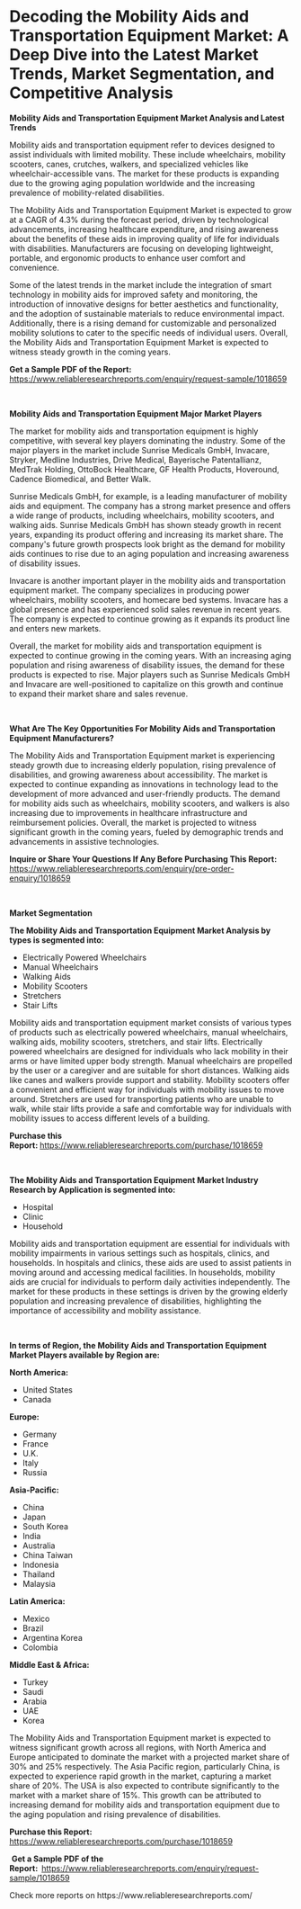 <p><h1>Decoding the Mobility Aids and Transportation Equipment Market: A Deep Dive into the Latest Market Trends, Market Segmentation, and Competitive Analysis</h1></p><p><strong>Mobility Aids and Transportation Equipment Market Analysis and Latest Trends</strong></p>
<p><p>Mobility aids and transportation equipment refer to devices designed to assist individuals with limited mobility. These include wheelchairs, mobility scooters, canes, crutches, walkers, and specialized vehicles like wheelchair-accessible vans. The market for these products is expanding due to the growing aging population worldwide and the increasing prevalence of mobility-related disabilities.</p><p>The Mobility Aids and Transportation Equipment Market is expected to grow at a CAGR of 4.3% during the forecast period, driven by technological advancements, increasing healthcare expenditure, and rising awareness about the benefits of these aids in improving quality of life for individuals with disabilities. Manufacturers are focusing on developing lightweight, portable, and ergonomic products to enhance user comfort and convenience.</p><p>Some of the latest trends in the market include the integration of smart technology in mobility aids for improved safety and monitoring, the introduction of innovative designs for better aesthetics and functionality, and the adoption of sustainable materials to reduce environmental impact. Additionally, there is a rising demand for customizable and personalized mobility solutions to cater to the specific needs of individual users. Overall, the Mobility Aids and Transportation Equipment Market is expected to witness steady growth in the coming years.</p></p>
<p><strong>Get a Sample PDF of the Report:&nbsp;</strong> <a href="https://www.reliableresearchreports.com/enquiry/request-sample/1018659">https://www.reliableresearchreports.com/enquiry/request-sample/1018659</a></p>
<p>&nbsp;</p>
<p><strong>Mobility Aids and Transportation Equipment Major Market Players</strong></p>
<p><p>The market for mobility aids and transportation equipment is highly competitive, with several key players dominating the industry. Some of the major players in the market include Sunrise Medicals GmbH, Invacare, Stryker, Medline Industries, Drive Medical, Bayerische Patentallianz, MedTrak Holding, OttoBock Healthcare, GF Health Products, Hoveround, Cadence Biomedical, and Better Walk.</p><p>Sunrise Medicals GmbH, for example, is a leading manufacturer of mobility aids and equipment. The company has a strong market presence and offers a wide range of products, including wheelchairs, mobility scooters, and walking aids. Sunrise Medicals GmbH has shown steady growth in recent years, expanding its product offering and increasing its market share. The company's future growth prospects look bright as the demand for mobility aids continues to rise due to an aging population and increasing awareness of disability issues.</p><p>Invacare is another important player in the mobility aids and transportation equipment market. The company specializes in producing power wheelchairs, mobility scooters, and homecare bed systems. Invacare has a global presence and has experienced solid sales revenue in recent years. The company is expected to continue growing as it expands its product line and enters new markets.</p><p>Overall, the market for mobility aids and transportation equipment is expected to continue growing in the coming years. With an increasing aging population and rising awareness of disability issues, the demand for these products is expected to rise. Major players such as Sunrise Medicals GmbH and Invacare are well-positioned to capitalize on this growth and continue to expand their market share and sales revenue.</p></p>
<p>&nbsp;</p>
<p><strong>What Are The Key Opportunities For Mobility Aids and Transportation Equipment Manufacturers?</strong></p>
<p><p>The Mobility Aids and Transportation Equipment market is experiencing steady growth due to increasing elderly population, rising prevalence of disabilities, and growing awareness about accessibility. The market is expected to continue expanding as innovations in technology lead to the development of more advanced and user-friendly products. The demand for mobility aids such as wheelchairs, mobility scooters, and walkers is also increasing due to improvements in healthcare infrastructure and reimbursement policies. Overall, the market is projected to witness significant growth in the coming years, fueled by demographic trends and advancements in assistive technologies.</p></p>
<p><strong>Inquire or Share Your Questions If Any Before Purchasing This Report:</strong> <a href="https://www.reliableresearchreports.com/enquiry/pre-order-enquiry/1018659">https://www.reliableresearchreports.com/enquiry/pre-order-enquiry/1018659</a></p>
<p>&nbsp;</p>
<p><strong>Market Segmentation</strong></p>
<p><strong>The Mobility Aids and Transportation Equipment Market Analysis by types is segmented into:</strong></p>
<p><ul><li>Electrically Powered Wheelchairs</li><li>Manual Wheelchairs</li><li>Walking Aids</li><li>Mobility Scooters</li><li>Stretchers</li><li>Stair Lifts</li></ul></p>
<p><p>Mobility aids and transportation equipment market consists of various types of products such as electrically powered wheelchairs, manual wheelchairs, walking aids, mobility scooters, stretchers, and stair lifts. Electrically powered wheelchairs are designed for individuals who lack mobility in their arms or have limited upper body strength. Manual wheelchairs are propelled by the user or a caregiver and are suitable for short distances. Walking aids like canes and walkers provide support and stability. Mobility scooters offer a convenient and efficient way for individuals with mobility issues to move around. Stretchers are used for transporting patients who are unable to walk, while stair lifts provide a safe and comfortable way for individuals with mobility issues to access different levels of a building.</p></p>
<p><strong>Purchase this Report:&nbsp;</strong><a href="https://www.reliableresearchreports.com/purchase/1018659">https://www.reliableresearchreports.com/purchase/1018659</a></p>
<p>&nbsp;</p>
<p><strong>The Mobility Aids and Transportation Equipment Market Industry Research by Application is segmented into:</strong></p>
<p><ul><li>Hospital</li><li>Clinic</li><li>Household</li></ul></p>
<p><p>Mobility aids and transportation equipment are essential for individuals with mobility impairments in various settings such as hospitals, clinics, and households. In hospitals and clinics, these aids are used to assist patients in moving around and accessing medical facilities. In households, mobility aids are crucial for individuals to perform daily activities independently. The market for these products in these settings is driven by the growing elderly population and increasing prevalence of disabilities, highlighting the importance of accessibility and mobility assistance.</p></p>
<p>&nbsp;</p>
<p><strong>In terms of Region, the Mobility Aids and Transportation Equipment Market Players available by Region are:</strong></p>
<p>
    <p> <strong> North America: </strong>
        <ul>
            <li>United States</li>
            <li>Canada</li>
        </ul>
        </p> 
    <p> <strong> Europe: </strong>
        <ul>
            <li>Germany</li>
            <li>France</li>
            <li>U.K.</li>
            <li>Italy</li>
            <li>Russia</li>
        </ul>
        </p> 
    <p> <strong> Asia-Pacific: </strong>
        <ul>
            <li>China</li>
            <li>Japan</li>
            <li>South Korea</li>
            <li>India</li>
            <li>Australia</li>
            <li>China Taiwan</li>
            <li>Indonesia</li>
            <li>Thailand</li>
            <li>Malaysia</li>
        </ul>
        </p> 
    <p> <strong> Latin America: </strong>
        <ul>
            <li>Mexico</li>
            <li>Brazil</li>
            <li>Argentina Korea</li>
            <li>Colombia</li>
        </ul>
        </p> 
    <p> <strong> Middle East & Africa: </strong>
        <ul>
            <li>Turkey</li>
            <li>Saudi</li>
            <li>Arabia</li>
            <li>UAE</li>
            <li>Korea</li>
        </ul>
    </p>
    </p>
<p><p>The Mobility Aids and Transportation Equipment market is expected to witness significant growth across all regions, with North America and Europe anticipated to dominate the market with a projected market share of 30% and 25% respectively. The Asia Pacific region, particularly China, is expected to experience rapid growth in the market, capturing a market share of 20%. The USA is also expected to contribute significantly to the market with a market share of 15%. This growth can be attributed to increasing demand for mobility aids and transportation equipment due to the aging population and rising prevalence of disabilities.</p></p>
<p><strong>Purchase this Report: </strong><a href="https://www.reliableresearchreports.com/purchase/1018659">https://www.reliableresearchreports.com/purchase/1018659</a></p>
<p>&nbsp;<strong>Get a Sample PDF of the Report:&nbsp;&nbsp;</strong><a href="https://www.reliableresearchreports.com/enquiry/request-sample/1018659">https://www.reliableresearchreports.com/enquiry/request-sample/1018659</a></p>
<p><strong></strong></p>
<p>Check more reports on https://www.reliableresearchreports.com/</p>